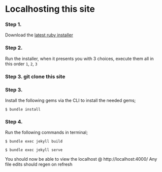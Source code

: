 # Localhosting this site

### Step 1.
Download the [latest ruby installer](https://rubyinstaller.org/downloads/)

### Step 2.
Run the installer, when it presents you with 3 choices, execute them all in this order `1`, `2`, `3`

### Step 3. git clone this site

###

### Step 3.
Install the following gems via the CLI to install the needed gems;
```
$ bundle install
```

### Step 4.
Run the following commands in terminal;
```
$ bundle exec jekyll build

$ bundle exec jekyll serve
```
You should now be able to view the localhost @ http://localhost:4000/
Any file edits should regen on refresh